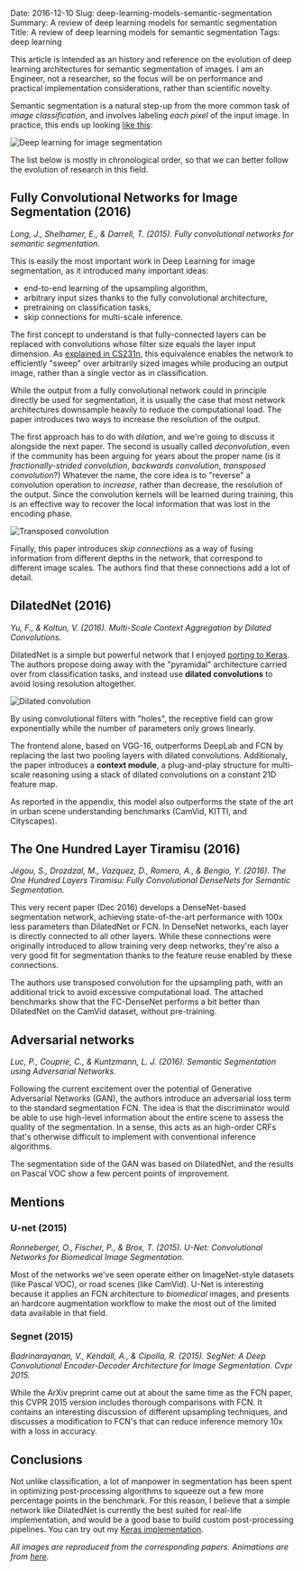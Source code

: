 Date: 2016-12-10
Slug: deep-learning-models-semantic-segmentation
Summary: A review of deep learning models for semantic segmentation
Title: A review of deep learning models for semantic segmentation
Tags: deep learning

This article is intended as an history and reference on the evolution of deep learning architectures for semantic segmentation of images. I am an Engineer, not a researcher, so the focus will be on performance and practical implementation considerations, rather than scientific novelty.

Semantic segmentation is a natural step-up from the more common task of *image classification*, and involves labeling *each pixel* of the input image. In practice, this ends up looking [like this]():

<img src="{attach}example.png"
     class="img-center"
     alt="Deep learning for image segmentation"
     style="max-width: 600px"/>

The list below is mostly in chronological order, so that we can better follow the evolution of research in this field.

## Fully Convolutional Networks for Image Segmentation (2016)

*Long, J., Shelhamer, E., & Darrell, T. (2015). Fully convolutional networks for semantic segmentation.*

This is easily the most important work in Deep Learning for image segmentation, as it introduced many important ideas:

- end-to-end learning of the upsampling algorithm,
- arbitrary input sizes thanks to the fully convolutional architecture,
- pretraining on classification tasks,
- skip connections for multi-scale inference.

The first concept to understand is that fully-connected layers can be replaced with convolutions whose filter size equals the layer input dimension. As [explained in CS231n](http://cs231n.github.io/convolutional-networks/#convert), this equivalence enables the network to efficiently "sweep" over arbitrarily sized images while producing an output image, rather than a single vector as in classification.

While the output from a fully convolutional network could in principle directly be used for segmentation, it is usually the case that most network architectures downsample heavily to reduce the computational load. The paper introduces two ways to increase the resolution of the output.

The first approach has to do with *dilation*, and we're going to discuss it alongside the next paper. The second is usually called *deconvolution*, even if the community has been arguing for years about the proper name (is it *fractionally-strided convolution*, *backwards convolution*, *transposed convolution*?) Whatever the name, the core idea is to "reverse" a convolution operation to *increase*, rather than decrease, the resolution of the output. Since the convolution kernels will be learned during training, this is an effective way to recover the local information that was lost in the encoding phase.

<img src="{attach}transposed_convolution.gif"
     class="img-center"
     alt="Transposed convolution"
     style="max-width: 250px"/>

Finally, this paper introduces *skip connections* as a way of fusing information from different depths in the network, that correspond to different image scales. The authors find that these connections add a lot of detail.

## DilatedNet (2016)

*Yu, F., & Koltun, V. (2016). Multi-Scale Context Aggregation by Dilated Convolutions.*

DilatedNet is a simple but powerful network that I enjoyed [porting to Keras](https://github.com/nicolov/segmentation_keras). The authors propose doing away with the "pyramidal" architecture carried over from classification tasks, and instead use **dilated convolutions** to avoid losing resolution altogether.

<img src="{attach}dilated_convolution.gif"
     class="img-center"
     alt="Dilated convolution"
     style="max-width: 250px"/>

By using convolutional filters with "holes", the receptive field can grow exponentially while the number of parameters only grows linearly.

The frontend alone, based on VGG-16, outperforms DeepLab and FCN by replacing the last two pooling layers with dilated convolutions. Additionaly, the paper introduces a **context module**, a plug-and-play structure for multi-scale reasoning using a stack of dilated convolutions on a constant 21D feature map.

As reported in the appendix, this model also outperforms the state of the art in urban scene understanding benchmarks (CamVid, KITTI, and Cityscapes).

## The One Hundred Layer Tiramisu (2016)

*Jégou, S., Drozdzal, M., Vazquez, D., Romero, A., & Bengio, Y. (2016). The One Hundred Layers Tiramisu: Fully Convolutional DenseNets for Semantic Segmentation.*

This very recent paper (Dec 2016) develops a DenseNet-based segmentation network, achieving state-of-the-art performance with 100x less parameters than DilatedNet or FCN. In DenseNet networks, each layer is directly connected to all other layers. While these connections were originally introduced to allow training very deep networks, they're also a very good fit for segmentation thanks to the feature reuse enabled by these connections.

The authors use transposed convolution for the upsampling path, with an additional trick to avoid excessive computational load. The attached benchmarks show that the FC-DenseNet performs a bit better than DilatedNet on the CamVid dataset, without pre-training.

## Adversarial networks

*Luc, P., Couprie, C., & Kuntzmann, L. J. (2016). Semantic Segmentation using Adversarial Networks.*

Following the current excitement over the potential of Generative Adversarial Networks (GAN), the authors introduce an adversarial loss term to the standard segmentation FCN. The idea is that the discriminator would be able to use high-level information about the entire scene to assess the quality of the segmentation. In a sense, this acts as an high-order CRFs that's otherwise difficult to implement with conventional inference algorithms.

The segmentation side of the GAN was based on DilatedNet, and the results on Pascal VOC show a few percent points of improvement.

## Mentions

### U-net (2015)

*Ronneberger, O., Fischer, P., & Brox, T. (2015). U-Net: Convolutional Networks for Biomedical Image Segmentation.*

Most of the networks we've seen operate either on ImageNet-style datasets (like Pascal VOC), or road scenes (like CamVid). U-Net is interesting because it applies an FCN architecture to *biomedical* images, and presents an hardcore augmentation workflow to make the most out of the limited data available in that field.

### Segnet (2015)

*Badrinarayanan, V., Kendall, A., & Cipolla, R. (2015). SegNet: A Deep Convolutional Encoder-Decoder Architecture for Image Segmentation. Cvpr 2015.*

While the ArXiv preprint came out at about the same time as the FCN paper, this CVPR 2015 version includes thorough comparisons with FCN. It contains an interesting discussion of different upsampling techniques, and discusses a modification to FCN's that can reduce inference memory 10x with a loss in accuracy.

## Conclusions

Not unlike classification, a lot of manpower in segmentation has been spent in optimizing post-processing algorithms to squeeze out a few more percentage points in the benchmark. For this reason, I believe that a simple network like DilatedNet is currently the best suited for real-life implementation, and would be a good base to build custom post-processing pipelines. You can try out my [Keras implementation](https://github.com/nicolov/segmentation_keras).

*All images are reproduced from the corresponding papers. Animations are from [here](https://github.com/vdumoulin/conv_arithmetic).*
